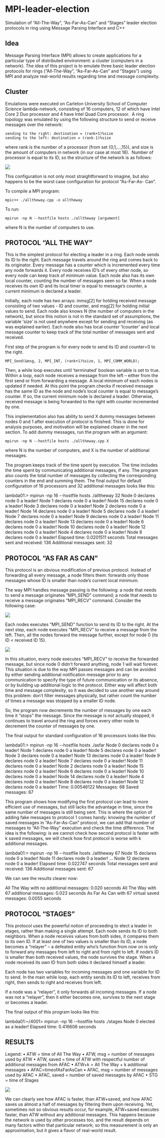 # MPI-leader-election

Simulation of “All-The-Way”, “As-Far-As-Can” and “Stages” leader election protocols in ring using Message Parsing Interface and C++

## Idea

Message Parsing Interface (MPI) allows to create applications for a particular type of distributed environment: a cluster (computers in a network). The idea of this project is to emulate three basic leader election protocols for rings (“All-The-Way”, “As-Far-As-Can” and “Stages”) using MPI and analyze real-world results regarding time and message complexity.

## Cluster

Emulations were executed on Carleton University School of Computer Science lambda-network, consisting of 16 computers, 12 of which have Intel Core 2 Duo processor and 4 have Intel Quad Core processor.  A ring topology was emulated by using the following structure to send or receive messages over the network:

`sending to the right: destination = (rank+1)%size`     
`sending to the left: destination = (rank-1)%size`
        
where rank is the number of a processor (from set {0,1,...,15}), and size is the amount of computers in network (in our case at most 16). 
Number of processor is equal to its ID, so the structure of the network is as follows:

![](https://raw.github.com/freetonik/MPI-leader-election/master/images/1.png)

This configuration is not only most straightforward to imagine, but also happens to be the worst case configuration for protocol “As-Far-As- Can”.

To compile a MPI program:

`mpic++ ./alltheway.cpp -o alltheway`

To run:

`mpirun -np N --hostfile hosts ./alltheway [argument]`

where N is the number of computers to use.

## PROTOCOL “ALL THE WAY”

This is the simplest protocol for electing a leader in a ring. Each node sends its ID to the right. Each message travels around the ring and comes back to its originator. Every message has a counter which is incremented every time any node forwards it. Every node receives IDʼs of every other node, so every node can keep track of minimum value. Each node also has its own local counter, counting the number of messages seen so far. When a node receives its own ID and its local timer is equal to messageʼs counter, a current minimum is declared a leader.

Initially, each node has two arrays: inmsg[2] for holding received message consisting of two values - ID and counter, and msg[2] for holding initial values to send. Each node also knows N (the number of computers in the network), but since this notion is not in the standard set of assumptions, the variable ʻsizeʼ is not used anywhere except for sending and receiving (as was explained earlier). Each node also has local counter ʻlcounterʼ and local message counter to keep track of the total number of messages sent and received.

First step of the program is for every node to send its ID and counter=0 to the right.

`MPI_Send(&msg, 2, MPI_INT, (rank+1)%size, 1, MPI_COMM_WORLD);`

Then, a while loop executes until ʻterminatedʼ boolean variable is set to true. Within a loop, each node receives a message from the left – either from the first send or from forwarding a message. A local minimum of each nodes is updated if needed. At this point the program checks if received message has the same ID as the node and nodeʼs local counter is equal to messageʼs counter. If so, the current minimum node is declared a leader. Otherwise, received message is being forwarded to the right with counter incremented by one.

This implementation also has ability to send X dummy messages between nodes 0 and 1 after execution of protocol is finished. This is done for analysis purposes, and motivation will be explained clearer in the next section. To add dummy messages, run the program with an argument:

`mpirun -np N --hostfile hosts ./alltheway.cpp X`

where N is the number of computers, and X is the number of
additional messages.

The program keeps track of the time spent by execution. The time includes the time spent by communicating additional messages, if any. The program also counts the total number of messages by collecting the corresponding counters in the end and summing them. The final output for default configuration of 16 processors and 32 additional messages looks like this:

lambda01:> mpirun -np 16 --hostfile hosts ./alltheway 32
Node 0 declares node 0 a leader!
Node 1 declares node 0 a leader!
Node 15 declares node 0 a leader!
Node 3 declares node 0 a leader!
Node 2 declares node 0 a leader!
Node 14 declares node 0 a leader!
Node 5 declares node 0 a leader!
Node 7 declares node 0 a leader!
Node 9 declares node 0 a leader!
Node 11 declares node 0 a leader!
Node 13 declares node 0 a leader!
Node 6 declares node 0 a leader!
Node 10 declares node 0 a leader!
Node 12 declares node 0 a leader!
Node 4 declares node 0 a leader!
Node 8 declares node 0 a leader!
Elapsed time: 0.0201511 seconds
Total messages sent and received: 136
Additional messages sent: 32

## PROTOCOL “AS FAR AS CAN”

This protocol is an obvious modification of previous protocol. Instead of forwarding all every message, a node filters them: forwards only those messages whose ID is smaller than nodeʼs current local minimum.

The way MPI handles message passing is the following: a node that needs to send a message originates “MPI_SEND” command; a node that needs to receive a message originates “MPI_RECV” command. Consider the following case:

![](https://raw.github.com/freetonik/MPI-leader-election/master/images/2.png)

Each nodes executes “MPI_SEND” function to send its ID to the right. At the next step, each node executes “MPI_RECV” to receive a message from the left. Then, all the nodes forward the message further, except for node 0 (its ID < received ID 15).

![](https://raw.github.com/freetonik/MPI-leader-election/master/images/3.png)

In this situation, every node executes “MPI_RECV” to receive the forwarded message, but since node 0 didnʼt forward anything, node 1 will wait forever. This situation is due to the way MPI passes messages and can be avoided by either sending additional notification message prior to any communication to specify the type of future communication or its absence, or by building up additional logic to the protocol. Either way will affect both time and message complexity, so it was decided to use another way around this problem: donʼt filter messages physically, but rather count the number of times a message was stopped by a smaller ID node.

So, the program now decrements the number of messages by one each time it “stops” the message. Since the message is not actually stopped, it continues to travel around the ring and forces every other node to decrement the counter of messages by one.

The final output for standard configuration of 16 processors looks like this:

lambda01:> mpirun -np 16 --hostfile hosts ./asfar
Node 0 declares node 0 a leader!
Node 1 declares node 0 a leader!
Node 5 declares node 0 a leader!
Node 3 declares node 0 a leader!
Node 13 declares node 0 a leader!
Node 9 declares node 0 a leader!
Node 7 declares node 0 a leader!
Node 11 declares node 0 a leader!
Node 2 declares node 0 a leader!
Node 15 declares node 0 a leader!
Node 6 declares node 0 a leader!
Node 10 declares node 0 a leader!
Node 14 declares node 0 a leader!
Node 4 declares node 0 a leader!
Node 8 declares node 0 a leader!
Node 12 declares node 0 a leader!
Time: 0.00546122
Messages: 68
Saved messages: 67

This program shows how modifying the first protocol can lead to more efficient use of messages, but still lacks the advantage in time, since the same number of messages is still being sent. This is where the option of adding fake messages to protocol 1 comes handy: knowing the number of saved messages in “As-Far-As-Can” protocol, we can add that number of messages to “All-The-Way” execution and check the time difference. The idea is the following: is we cannot check how second protocol is faster with k saved messages, we will check how first protocol is worse with k additional messages.

lambda01:> mpirun -np 16 --hostfile hosts ./alltheway 67
Node 15 declares node 0 a leader!
Node 11 declares node 0 a leader!
...
Node 12 declares node 0 a leader!
Elapsed time: 0.022747 seconds
Total messages sent and received: 136
Additional messages sent: 67

We can see the results clearer now:

All The Way with no additional messages: 0.020 seconds
All The Way with 67 additional messages: 0.023 seconds
As Far As Can with 67 virtual saved messages: 0.0055 seconds

## PROTOCOL “STAGES”

This protocol uses the powerful notion of proceeding to elect a leader in stages, rather than making a single attempt. Each node sends its ID to both neighbors. When a node receives values from both sides, it compares them to its own ID. If at least one of two values is smaller than its ID, a node becomes a “relayer” – a defeated entity whoʼs function from now on is only to forward any messages from left to right and from right to left. If nodeʼs ID is smaller than both received values, the node survives the stage. When a node received its own ID from both sides it declared himself a leader.

Each node has two variables for incoming messages and one variable for ID to send. In the main while loop, each entity sends its ID to left, receives from right, then sends to right and receives from left.

If a node was a “relayer”, it only forwards all incoming messages. If a node was not a “relayer”, then it either becomes one, survives to the next stage or becomes a leader.

The final output of this program looks like this:

lambda01:~/4001> mpirun -np 16 --hostfile hosts ./stages
Node 0 elected as a leader!
Elapsed time: 0.416606 seconds

## RESULTS

Legend:
• ATW = time of All The Way
• ATW, msg = number of messages used by ATW
• ATW, saved = time of ATW with respectful number of additional messages from AFAC
• ATW+k = All The Way + k additional messages
• AFAC=timeofAsFarAsCan
• AFAC, msg = number of messages used by AFAC
• AFAC, saved = number of saved messages by AFAC
• STG = time of Stages

![](https://raw.github.com/freetonik/MPI-leader-election/master/images/4.png)

We can clearly see how AFAC is faster, than ATW+saved, and how AFAC saves us almost a half of messages by filtering them upon receiving. Yet, sometimes not so obvious results occur, for example, ATW+saved executes faster, than ATW without any additional messages. This happens because the network is used by other processes too, and the result depends on many factors within that particular network; so this measurement is only an approximation, but it gives a flavor of real-world result.